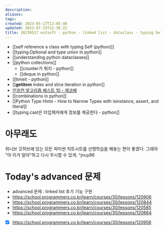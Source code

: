 ```yaml
---
description:
aliases: 
tags: 
created: 2023-05-17T13:05:40
updated: 2023-07-15T21:30:22
title: 20230517 estsoft - python - linked list - dataclass - typing Self cast type union - __getitem__ - slice.indices
---
```

- [[self reference a class with typing.Self (python)]]
- [[typing.Optional and type union in python]]
- [[understanding python dataclasses]]
- [[python collections]]
	- [[counter가 뭐지 - python]]
	- [[deque in python]]
- [[timeit - python]]
- [[__getitem__ index and slice iteration in python]]
- [인프런 알고리즘 베스트 10 - 제코베](https://inf.run/qBQP)
- [[combinations in python]]
- [[Python Type Hints - How to Narrow Types with isinstance, assert, and literal]]
- [[typing.cast은 타입체커에게 정보를 제공한다 - python]]

# 아무래도

위니브 깃허브에 있는 모든 파이썬 치트시트를 선행학습을 해놓는 편이 좋겠다. 그래야 "아 이거 알아"하고 다시 무시할 수 있게. ^jnuy86

# Today's advanced 문제

- advanced 문제 : linked list 추가 기능 구현
- https://school.programmers.co.kr/learn/courses/30/lessons/120906
- https://school.programmers.co.kr/learn/courses/30/lessons/120844
- https://school.programmers.co.kr/learn/courses/30/lessons/120585
- https://school.programmers.co.kr/learn/courses/30/lessons/120864
- [x] https://school.programmers.co.kr/learn/courses/30/lessons/120956

